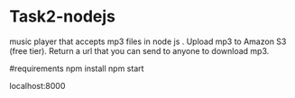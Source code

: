# Task2-nodejs
music player that accepts mp3 files in node js  .
Upload mp3 to Amazon S3 (free tier). Return a url that you can send to anyone to download mp3.

#requirements
npm install
npm start

localhost:8000
